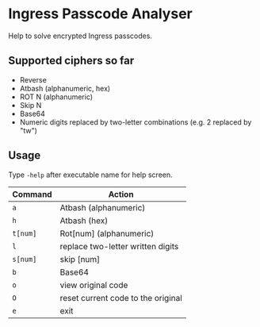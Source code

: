 # Ingress Passcode Analyser
Help to solve encrypted Ingress passcodes.

## Supported ciphers so far
- Reverse
- Atbash (alphanumeric, hex)
- ROT N (alphanumeric)
- Skip N
- Base64
- Numeric digits replaced by two-letter combinations (e.g. 2 replaced by "tw")

## Usage
Type `-help` after executable name for help screen.

| Command | Action                              |
|---------|-------------------------------------|
| `a`     | Atbash (alphanumeric)               |
| `h`     | Atbash (hex)                        |
| `t[num]`| Rot[num] (alphanumeric)             |
| `l`     | replace two-letter written digits   |
| `s[num]`| skip [num]                          |
| `b`     | Base64                              |
| `o`     | view original code                  |
| `O`     | reset current code to the original  |
| `e`     | exit                                |